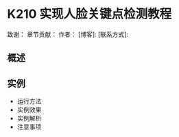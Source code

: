 # K210 实现人脸关键点检测教程


致谢：
章节贡献：
    作者：
    [博客]:
    [联系方式]:

## 概述

## 实例

- 运行方法
- 实例效果
- 实例解析
- 注意事项
